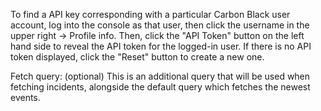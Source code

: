 To find a API key corresponding with a particular Carbon Black user account, log into the console as that user, then click the username in the upper right -> Profile info.
Then, click the "API Token" button on the left hand side to reveal the API token for the logged-in user. If there is no API token displayed, click the "Reset" button to create a new one.

Fetch query: (optional) This is an additional query that will be used when fetching incidents, alongside the default query which fetches the newest events.